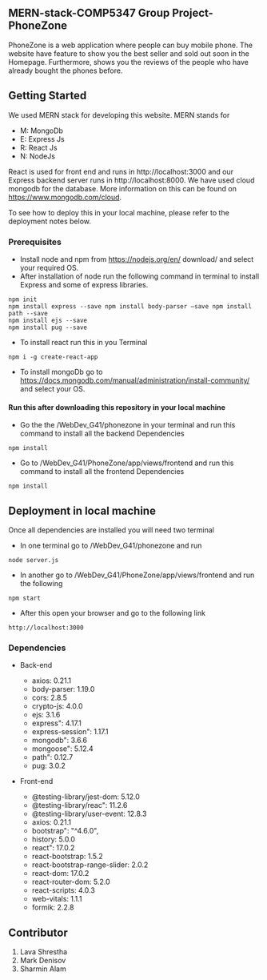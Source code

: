 ## MERN-stack-COMP5347 Group Project- PhoneZone

PhoneZone is a web application where people can buy mobile phone. The website have feature to show you the best seller and sold out soon in the Homepage. Furthermore, shows you the reviews of the people who have already bought the phones before.

## Getting Started
We used MERN stack for developing this website. MERN stands for
- M: MongoDb
- E: Express Js
- R: React Js
- N: NodeJs

React is used for front end and runs in http://localhost:3000 and our Express backend server runs in http://localhost:8000. We have used cloud mongodb for the database. More information on this can be found on https://www.mongodb.com/cloud. 

To see how to deploy this in your local machine, please refer to the deployment notes below.

### Prerequisites
- Install node and npm from https://nodejs.org/en/ download/ and select your required OS.
- After installation of node run the following command in terminal to install Express and some of express libraries.
```
npm init
npm install express --save npm install body-parser –save npm install path --save
npm install ejs --save
npm install pug --save
```
- To install react run this in you Terminal
```
npm i -g create-react-app
```
- To install mongoDb go to https://docs.mongodb.com/manual/administration/install-community/ and select your OS.

#### Run this after downloading this repository in your local machine
- Go the the /WebDev_G41/phonezone in your terminal and run this command to install all the backend Dependencies
```
npm install
```
- Go to /WebDev_G41/PhoneZone/app/views/frontend and run this command to install all the frontend Dependencies
```
npm install
```
## Deployment in local machine
Once all dependencies are installed you will need two terminal
- In one terminal go to /WebDev_G41/phonezone and run 
```
node server.js
```
- In another go to /WebDev_G41/PhoneZone/app/views/frontend and run the following
```
npm start
```
- After this open your browser and go to the following link
```
http://localhost:3000
```

### Dependencies
- Back-end 
  - axios: 0.21.1
  - body-parser: 1.19.0
  - cors: 2.8.5
  - crypto-js: 4.0.0
  - ejs: 3.1.6
  - express": 4.17.1
  - express-session": 1.17.1
  - mongodb": 3.6.6
  - mongoose": 5.12.4
  - path": 0.12.7
  - pug: 3.0.2
 
- Front-end
    - @testing-library/jest-dom: 5.12.0
    - @testing-library/reac": 11.2.6 
    - @testing-library/user-event: 12.8.3
    - axios: 0.21.1
    - bootstrap": "^4.6.0",
    - history: 5.0.0
    - react": 17.0.2
    - react-bootstrap: 1.5.2
    - react-bootstrap-range-slider: 2.0.2
    - react-dom: 17.0.2
    - react-router-dom: 5.2.0
    - react-scripts: 4.0.3
    - web-vitals: 1.1.1
    - formik: 2.2.8

## Contributor
1. Lava Shrestha
2. Mark Denisov
3. Sharmin Alam

